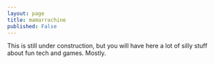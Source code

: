 ```yaml
---
layout: page
title: mamarrachine
published: False
---
```



This is still under construction, but you will have here a lot of silly stuff about fun tech and games. Mostly.
